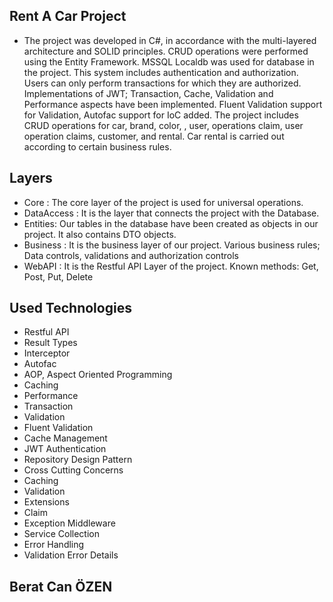 ## Rent A Car Project 

- The project was developed in C#, in accordance with the multi-layered architecture and SOLID principles. CRUD operations were performed using the Entity Framework. MSSQL Localdb was used for database in the project. This system includes authentication and authorization. Users can only perform transactions for which they are authorized. Implementations of JWT; Transaction, Cache, Validation and Performance aspects have been implemented. Fluent Validation support for Validation, Autofac support for IoC added. The project includes CRUD operations for car, brand, color, , user, operations claim, user operation claims, customer,  and rental. Car rental is carried out according to certain business rules.

## Layers
- Core : The core layer of the project is used for universal operations.
- DataAccess : It is the layer that connects the project with the Database.
- 	Entities: Our tables in the database have been created as objects in our project. It also contains DTO objects.
- 	Business : It is the business layer of our project. Various business rules; Data controls, validations and authorization controls
- 	WebAPI : It is the Restful API Layer of the project. Known methods: Get, Post, Put, Delete

## Used Technologies
- Restful API
- 	Result Types
- 	Interceptor
- 	Autofac
- 	AOP, Aspect Oriented Programming
- 	Caching
- 	Performance
- 	Transaction
- 	Validation
- 	Fluent Validation
- 	Cache Management
- 	JWT Authentication
- 	Repository Design Pattern
- 	Cross Cutting Concerns
- 	Caching
- 	Validation
- 	Extensions
- 	Claim
- 	Exception Middleware
- Service Collection
- 	Error Handling
- 	Validation Error Details

## Berat Can ÖZEN
